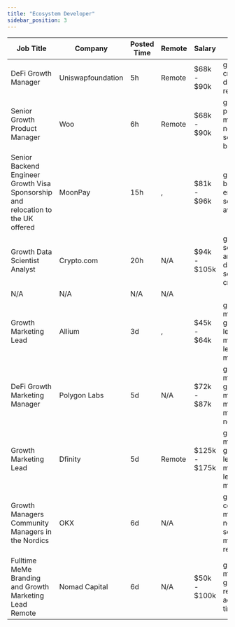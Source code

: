 ```yaml
---
title: "Ecosystem Developer"
sidebar_position: 3
---
```


| Job Title | Company | Posted Time | Remote | Salary | Tags | Apply Link |
|-----------|---------|-------------|--------|--------|------|------------|
| DeFi Growth Manager | Uniswapfoundation | 5h | Remote | $68k - $90k | growth, crypto, defi, remote | [Apply](https://web3.career/defi-growth-manager-uniswapfoundation/100496) |
| Senior Growth Product Manager | Woo | 6h | Remote | $68k - $90k | growth, product manager, non tech, senior, blockchain | [Apply](https://web3.career/senior-growth-product-manager-woo/95664) |
| Senior Backend Engineer Growth Visa Sponsorship and relocation to the UK offered | MoonPay | 15h | , | $81k - $96k | growth, backend, engineer, senior, aws | [Apply](https://web3.career/senior-backend-engineer-growth-visa-sponsorship-and-relocation-to-the-uk-offered-moonpay/100415) |
| Growth Data Scientist Analyst | Crypto.com | 20h | N/A | $94k - $105k | growth, scientist, analyst, data science, crypto | [Apply](https://web3.career/growth-data-scientist-analyst-crypto-com/100407) |
| N/A | N/A | N/A | N/A |  |  | [Apply](https://web3.career/metana) |
| Growth Marketing Lead | Allium | 3d | , | $45k - $64k | growth marketing, growth, lead, marketing lead, marketing | [Apply](https://web3.career/growth-marketing-lead-allium/100334) |
| DeFi Growth Marketing Manager | Polygon Labs | 5d | N/A | $72k - $87k | growth marketing, growth, marketing manager, marketing, non tech | [Apply](https://web3.career/defi-growth-marketing-manager-polygonlabs/100165) |
| Growth Marketing Lead | Dfinity | 5d | Remote | $125k - $175k | growth marketing, growth, lead, marketing lead, marketing | [Apply](https://web3.career/growth-marketing-lead-dfinity/100080) |
| Growth Managers Community Managers in the Nordics | OKX | 6d | N/A |  | growth, community manager, non tech, social media, remote | [Apply](https://web3.career/growth-managers-community-managers-in-the-nordics-okx/99982) |
| Fulltime MeMe Branding and Growth Marketing Lead Remote | Nomad Capital | 6d | N/A | $50k - $100k | growth marketing, growth, remote, ads, full time | [Apply](https://web3.career/full-time-meme-branding-and-growth-marketing-lead-remote-nomad-capital/96615) |
